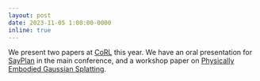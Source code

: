 ```yaml
---
layout: post
date: 2023-11-05 1:00:00-0000
inline: true
---
```


We present two papers at [CoRL](https://www.corl2023.org/) this year. We have an oral presentation for [SayPlan](https://sayplan.github.io/) in the main conference, and a workshop paper on [Physically Embodied Gaussian Splatting](http://embodied-gaussians.github.io).